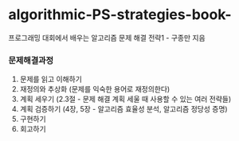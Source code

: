 # algorithmic-PS-strategies-book-
프로그래밍 대회에서 배우는 알고리즘 문제 해결 전략1 - 구종만 지음




### 문제해결과정
1. 문제를 읽고 이해하기
2. 재정의와 추상화  (문제를 익숙한 용어로 재정의한다)
3. 계획 세우기  (2.3절 - 문제 해결 계획 세울 때 사용할 수 있는 여러 전략들)
4. 계획 검증하기  (4장, 5장 - 알고리즘 효율성 분석, 알고리즘 정당성 증명)
5. 구현하기
6. 회고하기
